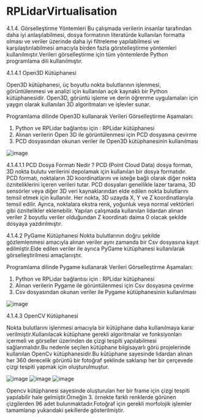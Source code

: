 # RPLidarVirtualisation

4.1.4.	Görselleştirme  Yöntemleri
Bu çalışmada verilerin insanlar tarafından daha iyi anlaşılabilmesi, dosya formatının literatürde kullanılan formatta olması ve veriler üzerinde daha iyi filtreleme yapılabilmesi ve karşılaştırılabilmesi amacıyla birden fazla görstelleştirme yöntemleri kullanılmıştır.Verileri görselleştirme için tüm yöntemlerde Python programlama dili kullanılmıştır.

4.1.4.1 Open3D Kütüphanesi 

   Open3D kütüphanesi, üç boyutlu nokta bulutlarının işlenmesi, görüntülenmesi ve analizi için kullanılan açık kaynaklı bir Python kütüphanesidir. Open3D, görüntü işleme ve derin öğrenme uygulamaları için yaygın olarak kullanılan 3D algoritmaları ve işlevler sunar.

  Programlama dilinde Open3D kullanarak Verileri Görselleştirme Aşamaları:


  1. 	Python ve RPLidar bağlantısı için : RPLidar kütüphanesi
  2.	Alınan verilerin Open 3D ile görüntülenmesi için PCD dosyasına çevirme
  3.	PCD dosyasından okunan veriler ile Open3D kütüphanesinin kullanılması

  ![image](https://github.com/cancakmk/RPLidarVirtualisation/assets/44982664/e8ceb45b-33da-4a8e-be02-c00414590f27)



4.1.4.1.1 PCD Dosya Formatı Nedir ?
		PCD (Point Cloud Data) dosya formatı, 3D nokta bulutu verilerini depolamak için kullanılan bir dosya formatıdır. PCD formatı, noktaların 3D koordinatlarını ve isteğe bağlı olarak diğer nokta özniteliklerini içeren verileri tutar. PCD dosyaları genellikle lazer tarama, 3D sensörler veya diğer 3D veri kaynaklarından elde edilen nokta bulutlarını temsil etmek için kullanılır. Her nokta, 3D uzayda X, Y ve Z koordinatlarıyla temsil edilir. Ayrıca, noktalara ekstra renk, yoğunluk veya normal vektörleri gibi öznitelikler eklenebilir. Yapılan çalışmada kullanılan lidardan alınan veriler 2 boyutlu veriler olduğundan Z koordinatı daima 0 olacak şekilde dosyaya yazdırılmıştır.


	
4.1.4.2 PyGame Kütüphanesi 
	Nokta bulutlarının doğru şekilde gözlemlenmesi amacıyla alınan veriler aynı zamanda bir Csv dosyasına kayıt edilmiştir.Elde edilen veriler ile ayrıca PyGame kütüphanesi kullanılarak görselleştirilmesi amaçlanıştır.

Programlama dilinde Pygame kullanarak Verileri Görselleştirme Aşamaları:
		

  1. 	Python ve RPLidar bağlantısı için : RPLidar kütüphanesi
  2.	Alınan verilerin Pygame ile görüntülenmesi için Csv dosyasına çevirme
  3.	Csv dosyasından okunan veriler ile Pygame kütüphanesinin kullanılması

![image](https://github.com/cancakmk/RPLidarVirtualisation/assets/44982664/74b4f93d-8919-4c07-8355-b5a795098a8a)




4.1.4.3 OpenCV Kütüphanesi 

Nokta bulutlarını işlenmesi amacıyla bir kütüphane daha kullanılmaya karar verilmiştir.Kullanılacak kütüphane gerekli algoritmalar ve fonksiyonları içermeli ve görseller üzerinden de çizgi tespiti yapılabilmesi sağlanmalıdır.Bu nedenle seçilen kütüphane bilgisayarlı görü projelerinde kullanılan OpenCv kütüphanesidir.Bu kütüphane sayesinde lidardan alınan her 360 derecelik görüntü bir fotoğraf şeklinde saklanıp her bir çerçevede çizgi tespiti yapmak için oluşturulmuştur.

![image](https://github.com/cancakmk/RPLidarVirtualisation/assets/44982664/7ee8359e-d0e3-4b07-bab2-2206059e5819)
![image](https://github.com/cancakmk/RPLidarVirtualisation/assets/44982664/3ab4ef50-ae29-4879-a912-32740ce75457)
![image](https://github.com/cancakmk/RPLidarVirtualisation/assets/44982664/7567369b-7742-4e75-98cd-fcff5074cf6e)






Opencv kütüphanesi sayesinde oluşturulan her bir frame için çizgi tespiti yapılabilir hale gelmiştir.Örneğin 3. örnekte farklı renklerde görünen çizgilerden 96 adet bulunmaktadır.Fotoğraf için gerekli morfolojik işlemler tamamlanıp yukarıdaki şekillerde gösterilmiştir.

